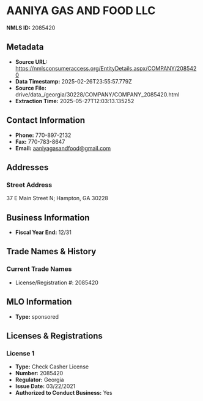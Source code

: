 # AANIYA GAS AND FOOD LLC

**NMLS ID:** 2085420

## Metadata
- **Source URL:** https://nmlsconsumeraccess.org/EntityDetails.aspx/COMPANY/2085420
- **Data Timestamp:** 2025-02-26T23:55:57.779Z
- **Source File:** drive/data_/georgia/30228/COMPANY/COMPANY_2085420.html
- **Extraction Time:** 2025-05-27T12:03:13.135252

## Contact Information
- **Phone:** 770-897-2132
- **Fax:** 770-783-8647
- **Email:** aaniyagasandfood@gmail.com

## Addresses
### Street Address
37 E Main Street N; Hampton, GA 30228

## Business Information
- **Fiscal Year End:** 12/31

## Trade Names & History
### Current Trade Names
- License/Registration #: 2085420

## MLO Information
- **Type:** sponsored

## Licenses & Registrations

### License 1
- **Type:** Check Casher License
- **Number:** 2085420
- **Regulator:** Georgia
- **Issue Date:** 03/22/2021
- **Authorized to Conduct Business:** Yes
